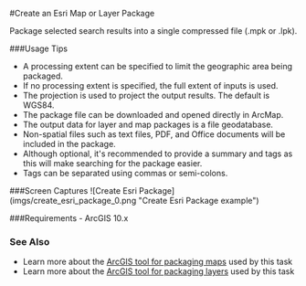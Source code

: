 #Create an Esri Map or Layer Package

Package selected search results into a single compressed file (.mpk or .lpk).

###Usage Tips
  - A processing extent can be specified to limit the geographic area being packaged.
  - If no processing extent is specified, the full extent of inputs is used.
  - The projection is used to project the output results. The default is WGS84.
  - The package file can be downloaded and opened directly in ArcMap.
  - The output data for layer and map packages is a file geodatabase.
  - Non-spatial files such as text files, PDF, and Office documents will be included in the package.
  - Although optional, it's recommended to provide a summary and tags as this will make searching for the package easier.
  - Tags can be separated using commas or semi-colons.

###Screen Captures
![Create Esri Package] (imgs/create_esri_package_0.png "Create Esri Package example")

###Requirements
    - ArcGIS 10.x

### See Also
[ArcGIS tool for packaging maps]: http://resources.arcgis.com/en/help/main/10.2/#/Package_Map/0017000000q5000000/ "Package Map"
[ArcGIS tool for packaging layers]: http://resources.arcgis.com/en/help/main/10.2/#/Package_Layer/0017000000q4000000/ "Package Layer"
- Learn more about the [ArcGIS tool for packaging maps] used by this task
- Learn more about the [ArcGIS tool for packaging layers] used by this task